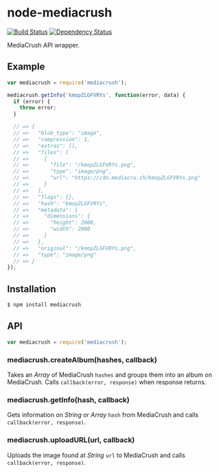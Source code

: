 # node-mediacrush

[![Build Status](https://travis-ci.org/KenanY/node-mediacrush.svg?branch=master)](https://travis-ci.org/KenanY/node-mediacrush)
[![Dependency Status](https://gemnasium.com/KenanY/node-mediacrush.svg)](https://gemnasium.com/KenanY/node-mediacrush)

MediaCrush API wrapper.

## Example

``` javascript
var mediacrush = require('mediacrush');

mediacrush.getInfo('kmopZLGFVRYs', function(error, data) {
  if (error) {
    throw error;
  }

  // => {
  // =>   "blob_type": "image",
  // =>   "compression": 1,
  // =>   "extras": [],
  // =>   "files": [
  // =>     {
  // =>       "file": "/kmopZLGFVRYs.png",
  // =>       "type": "image/png",
  // =>       "url": "https://cdn.mediacru.sh/kmopZLGFVRYs.png"
  // =>     }
  // =>   ],
  // =>   "flags": {},
  // =>   "hash": "kmopZLGFVRYs",
  // =>   "metadata": {
  // =>     "dimensions": {
  // =>       "height": 2000,
  // =>       "width": 2000
  // =>     }
  // =>   },
  // =>   "original": "/kmopZLGFVRYs.png",
  // =>   "type": "image/png"
  // => }
});
```

## Installation

``` bash
$ npm install mediacrush
```

## API

``` javascript
var mediacrush = require('mediacrush');
```

### mediacrush.createAlbum(hashes, callback)

Takes an _Array_ of MediaCrush `hashes` and groups them into an album on
MediaCrush. Calls `callback(error, response)` when response returns.

### mediacrush.getInfo(hash, callback)

Gets information on _String_ or _Array_ `hash` from MediaCrush and calls
`callback(error, response)`.

### mediacrush.uploadURL(url, callback)

Uploads the image found at _String_ `url` to MediaCrush and calls
`callback(error, response)`.